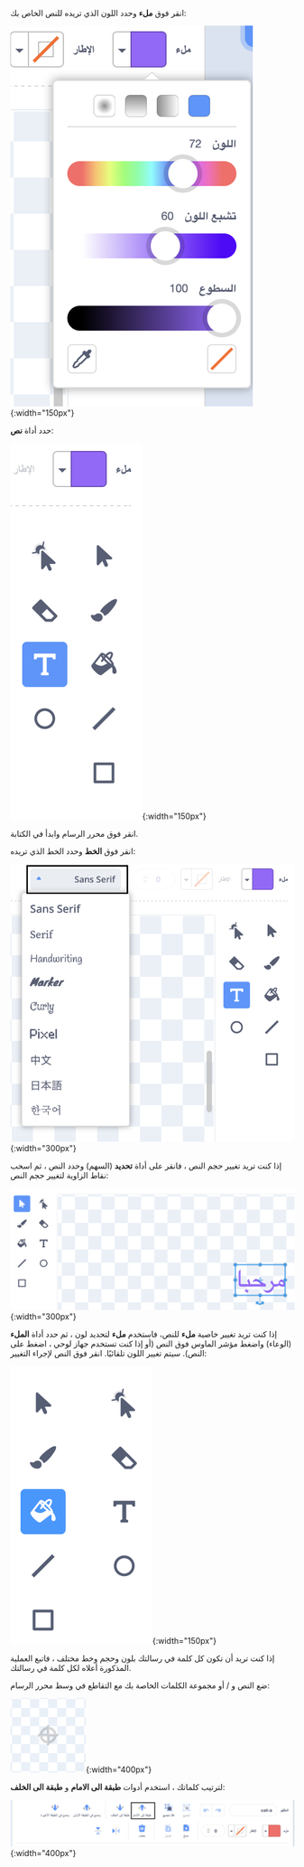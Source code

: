 انقر فوق **ملء** وحدد اللون الذي تريده للنص الخاص بك:

![تعرض قائمة منتقي ألوان التعبئة المنزلقات للتحكم في اللون والتشبع والسطوع.](images/from-me-fill-colour.png){:width="150px"}

حدد أداة **نص**:

![أداة النص.](images/from-me-text-tool.png){:width="150px"}

انقر فوق محرر الرسام وابدأ في الكتابة.

انقر فوق **الخط** وحدد الخط الذي تريده:

![تعرض القائمة المنسدلة للخط الخطوط المتاحة للاستخدام داخل Scratch.](images/from-me-text-font.png){:width="300px"}

إذا كنت تريد تغيير حجم النص ، فانقر على أداة **تحديد** (السهم) وحدد النص ، ثم اسحب نقاط الزاوية لتغيير حجم النص:

![أداة التحديد (السهم) ومقابض تغيير الحجم.](images/from-me-arrow-resize.png){:width="300px"}

إذا كنت تريد تغيير خاصية **ملء** للنص، فاستخدم **ملء** لتحديد لون ، ثم حدد أداة **الملء** (الوعاء) واضغط مؤشر الماوس فوق النص (أو إذا كنت تستخدم جهاز لوحي ، اضغط على النص). سيتم تغيير اللون تلقائيًا. انقر فوق النص لإجراء التغيير:

![أداة الملء (الوعاء).](images/from-me-fill-bucket.png){:width="150px"}

إذا كنت تريد أن تكون كل كلمة في رسالتك بلون وحجم وخط مختلف ، فاتبع العملية المذكورة أعلاه لكل كلمة في رسالتك.

ضع النص و / أو مجموعة الكلمات الخاصة بك مع التقاطع في وسط محرر الرسام:

![التقاطع.](images/from-me-paint-editor-centre.png){:width="400px"}

لترتيب كلماتك ، استخدم أدوات **طبقة الى الامام** و **طبقة الى الخلف**:

![الأداتان طبقة الى الامام وطبقة الى الخلف في محرر الرسام.](images/from-me-paint-editor-forward-backward.png){:width="400px"}
